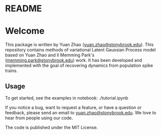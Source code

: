 # README #

# Welcome

This package is written by Yuan Zhao ([yuan.zhao@stonybrook.edu](yuan.zhao@stonybrook.edu])). 
This repository contains methods of variational Latent Gaussian Process model based on Yuan Zhao and Il Memming Park's ([memming.park@stonybrook.edu](memming.park@stonybrook.edu)) work.
It has been developed and implemented with the goal of recovering dynamics from population spike trains. 

## Usage

To get started, see the examples in notebook: ./tutorial.ipynb


If you notice a bug, want to request a feature, or have a question or feedback, please send an email to yuan.zhao@stonybrook.edu. We love to hear from people using our code.

The code is published under the MIT License.